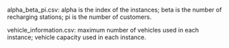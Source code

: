 alpha_beta_pi.csv: alpha is the index of the instances; beta is the number of recharging stations; pi is the number of customers. 

vehicle_information.csv: maximum number of vehicles used in each instance; vehicle capacity used in each instance.